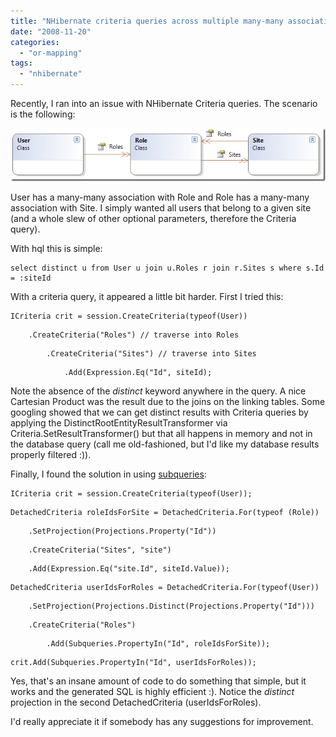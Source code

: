 ```yaml
---
title: "NHibernate criteria queries across multiple many-many associations"
date: "2008-11-20"
categories: 
  - "or-mapping"
tags: 
  - "nhibernate"
---
```


Recently, I ran into an issue with NHibernate Criteria queries. The scenario is the following:

![double-many-many](./images/double-many-many_thumb_1.png)

User has a many-many association with Role and Role has a many-many association with Site. I simply wanted all users that belong to a given site (and a whole slew of other optional parameters, therefore the Criteria query).

With hql this is simple:

```
select distinct u from User u join u.Roles r join r.Sites s where s.Id = :siteId
```

With a criteria query, it appeared a little bit harder. First I tried this:

```
ICriteria crit = session.CreateCriteria(typeof(User))
```

```
    .CreateCriteria("Roles") // traverse into Roles
```

```
        .CreateCriteria("Sites") // traverse into Sites
```

```
            .Add(Expression.Eq("Id", siteId);
```

Note the absence of the _distinct_ keyword anywhere in the query. A nice Cartesian Product was the result due to the joins on the linking tables. Some googling showed that we can get distinct results with Criteria queries by applying the DistinctRootEntityResultTransformer via Criteria.SetResultTransformer() but that all happens in memory and not in the database query (call me old-fashioned, but I'd like my database results properly filtered :)).

Finally, I found the solution in using [subqueries](http://davybrion.com/blog/2008/10/querying-with-nhibernate/):

```
ICriteria crit = session.CreateCriteria(typeof(User));
```

```
DetachedCriteria roleIdsForSite = DetachedCriteria.For(typeof (Role))
```

```
    .SetProjection(Projections.Property("Id"))
```

```
    .CreateCriteria("Sites", "site")
```

```
    .Add(Expression.Eq("site.Id", siteId.Value));
```

```
DetachedCriteria userIdsForRoles = DetachedCriteria.For(typeof(User))
```

```
    .SetProjection(Projections.Distinct(Projections.Property("Id")))
```

```
    .CreateCriteria("Roles")
```

```
        .Add(Subqueries.PropertyIn("Id", roleIdsForSite));
```

```
crit.Add(Subqueries.PropertyIn("Id", userIdsForRoles));
```

Yes, that's an insane amount of code to do something that simple, but it works and the generated SQL is highly efficient :). Notice the _distinct_ projection in the second DetachedCriteria (userIdsForRoles).

I'd really appreciate it if somebody has any suggestions for improvement.
